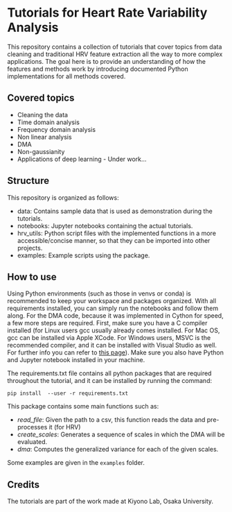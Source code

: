 # Tutorials for Heart Rate Variability Analysis

This repository contains a collection of tutorials that cover topics from data cleaning and traditional HRV feature extraction all the way to more complex applications. The goal here is to provide an understanding of how the features and methods work by introducing documented Python implementations for all methods covered.

## Covered topics
- Cleaning the data
- Time domain analysis
- Frequency domain analysis
- Non linear analysis
- DMA
- Non-gaussianity
- Applications of deep learning - Under work...

## Structure
This repository is organized as follows:

- data: Contains sample data that is used as demonstration during the tutorials.
- notebooks: Jupyter notebooks containing the actual tutorials.
- hrv_utils: Python script files with the implemented functions in a more accessible/concise manner, so that they can be imported into other projects.
- examples: Example scripts using the package.

## How to use

Using Python environments (such as those in venvs or conda) is recommended to keep your workspace and packages organized. With all requirements installed, you can simply run the notebooks and follow them along. For the DMA code, because it was implemented in Cython for speed, a few more steps are required. First, make sure you have a C compiler installed (for Linux users gcc usually already comes installed. For Mac OS, gcc can be installed via Apple XCode. For Windows users, MSVC is the recommended compiler, and it can be installed with Visual Studio as well. For further info you can refer to [this page](http://docs.cython.org/en/latest/src/quickstart/install.html)). Make sure you also have Python and Jupyter notebook installed in your machine.   

The requirements.txt file contains all python packages that are required throughout the tutorial, and it can be installed by running the command:

```
pip install  --user -r requirements.txt
```

This package contains some main functions such as:
- *read_file*: Given the path to a csv, this function reads the data and pre-processes it (for HRV)
- *create_scales*: Generates a sequence of scales in which the DMA will be evaluated.  
- *dma*: Computes the generalized variance for each of the given scales.  

Some examples are given in the `examples` folder.

## Credits
The tutorials are part of the work made at Kiyono Lab, Osaka University.